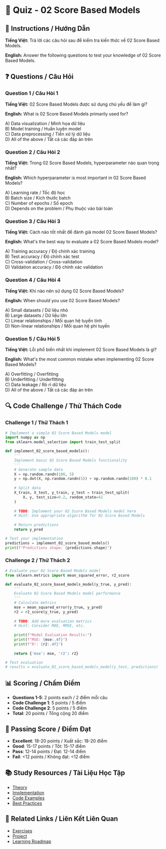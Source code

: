 # 🧠 Quiz - 02 Score Based Models

## 📝 Instructions / Hướng Dẫn

**Tiếng Việt:** Trả lời các câu hỏi sau để kiểm tra kiến thức về 02 Score Based Models.

**English:** Answer the following questions to test your knowledge of 02 Score Based Models.

## ❓ Questions / Câu Hỏi

### Question 1 / Câu Hỏi 1
**Tiếng Việt:** 02 Score Based Models được sử dụng chủ yếu để làm gì?

**English:** What is 02 Score Based Models primarily used for?

A) Data visualization / Minh họa dữ liệu  
B) Model training / Huấn luyện model  
C) Data preprocessing / Tiền xử lý dữ liệu  
D) All of the above / Tất cả các đáp án trên

### Question 2 / Câu Hỏi 2
**Tiếng Việt:** Trong 02 Score Based Models, hyperparameter nào quan trọng nhất?

**English:** Which hyperparameter is most important in 02 Score Based Models?

A) Learning rate / Tốc độ học  
B) Batch size / Kích thước batch  
C) Number of epochs / Số epoch  
D) Depends on the problem / Phụ thuộc vào bài toán

### Question 3 / Câu Hỏi 3
**Tiếng Việt:** Cách nào tốt nhất để đánh giá model 02 Score Based Models?

**English:** What's the best way to evaluate a 02 Score Based Models model?

A) Training accuracy / Độ chính xác training  
B) Test accuracy / Độ chính xác test  
C) Cross-validation / Cross-validation  
D) Validation accuracy / Độ chính xác validation

### Question 4 / Câu Hỏi 4
**Tiếng Việt:** Khi nào nên sử dụng 02 Score Based Models?

**English:** When should you use 02 Score Based Models?

A) Small datasets / Dữ liệu nhỏ  
B) Large datasets / Dữ liệu lớn  
C) Linear relationships / Mối quan hệ tuyến tính  
D) Non-linear relationships / Mối quan hệ phi tuyến

### Question 5 / Câu Hỏi 5
**Tiếng Việt:** Lỗi phổ biến nhất khi implement 02 Score Based Models là gì?

**English:** What's the most common mistake when implementing 02 Score Based Models?

A) Overfitting / Overfitting  
B) Underfitting / Underfitting  
C) Data leakage / Rò rỉ dữ liệu  
D) All of the above / Tất cả các đáp án trên

## 🔍 Code Challenge / Thử Thách Code

### Challenge 1 / Thử Thách 1
```python
# Implement a simple 02 Score Based Models model
import numpy as np
from sklearn.model_selection import train_test_split

def implement_02_score_based_models():
    '''
    Implement basic 02 Score Based Models functionality
    '''
    # Generate sample data
    X = np.random.randn(100, 5)
    y = np.dot(X, np.random.randn(5)) + np.random.randn(100) * 0.1
    
    # Split data
    X_train, X_test, y_train, y_test = train_test_split(
        X, y, test_size=0.2, random_state=42
    )
    
    # TODO: Implement your 02 Score Based Models model here
    # Hint: Use appropriate algorithm for 02 Score Based Models
    
    # Return predictions
    return y_pred

# Test your implementation
predictions = implement_02_score_based_models()
print(f"Predictions shape: {predictions.shape}")
```

### Challenge 2 / Thử Thách 2
```python
# Evaluate your 02 Score Based Models model
from sklearn.metrics import mean_squared_error, r2_score

def evaluate_02_score_based_models_model(y_true, y_pred):
    '''
    Evaluate 02 Score Based Models model performance
    '''
    # Calculate metrics
    mse = mean_squared_error(y_true, y_pred)
    r2 = r2_score(y_true, y_pred)
    
    # TODO: Add more evaluation metrics
    # Hint: Consider MAE, RMSE, etc.
    
    print(f"Model Evaluation Results:")
    print(f"MSE: {mse:.4f}")
    print(f"R²: {r2:.4f}")
    
    return {'mse': mse, 'r2': r2}

# Test evaluation
# results = evaluate_02_score_based_models_model(y_test, predictions)
```

## 📊 Scoring / Chấm Điểm

- **Questions 1-5**: 2 points each / 2 điểm mỗi câu
- **Code Challenge 1**: 5 points / 5 điểm
- **Code Challenge 2**: 5 points / 5 điểm
- **Total**: 20 points / Tổng cộng 20 điểm

## 🎯 Passing Score / Điểm Đạt

- **Excellent**: 18-20 points / Xuất sắc: 18-20 điểm
- **Good**: 15-17 points / Tốt: 15-17 điểm  
- **Pass**: 12-14 points / Đạt: 12-14 điểm
- **Fail**: <12 points / Không đạt: <12 điểm

## 📚 Study Resources / Tài Liệu Học Tập

- [Theory](./THEORY_02_score_based_models.md)
- [Implementation](./IMPLEMENTATION_02_score_based_models.md)
- [Code Examples](./CODE_EXAMPLES_02_score_based_models.md)
- [Best Practices](./BEST_PRACTICES_02_score_based_models.md)

## 🔗 Related Links / Liên Kết Liên Quan

- [Exercises](./EXERCISES_02_score_based_models.md)
- [Project](./PROJECT_02_score_based_models.md)
- [Learning Roadmap](./LEARNING_ROADMAP_02_score_based_models.md)
